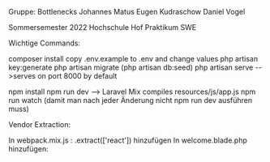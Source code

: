 Gruppe: Bottlenecks
Johannes Matus
Eugen Kudraschow
Daniel Vogel

Sommersemester 2022
Hochschule Hof
Praktikum SWE

Wichtige Commands:

composer install
copy .env.example to .env and change values
php artisan key:generate
php artisan migrate 
(php artisan db:seed)
php artisan serve -->serves on port 8000 by default

npm install
npm run dev --> Laravel Mix compiles resources/js/app.js
npm run watch (damit man nach jeder Änderung nicht npm run dev ausführen muss)



Vendor Extraction:

In webpack.mix.js :
.extract(['react']) hinzufügen
In welcome.blade.php hinzufügen:
    <script src="{{ asset('js/manifest.js') }}"></script>
    <script src="{{ asset('js/vendor.js') }}"></script>
    <script src="{{ asset('js/app.js') }}"></script>